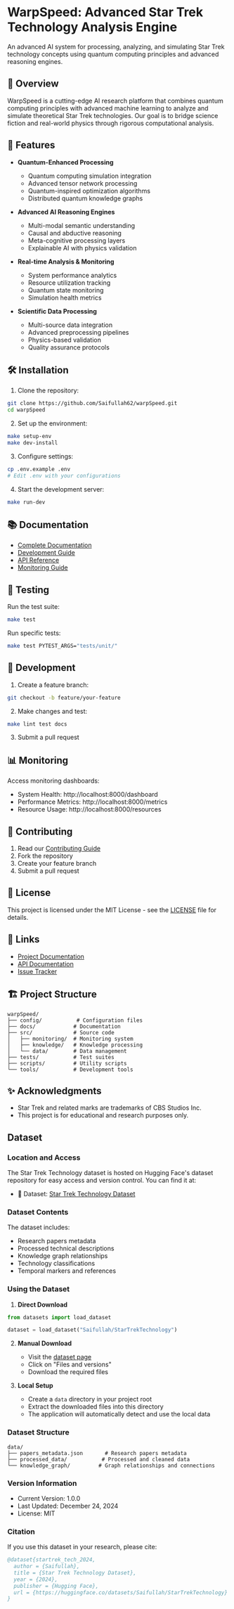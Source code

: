 # WarpSpeed: Advanced Star Trek Technology Analysis Engine

An advanced AI system for processing, analyzing, and simulating Star Trek technology concepts using quantum computing principles and advanced reasoning engines.

## 🌟 Overview

WarpSpeed is a cutting-edge AI research platform that combines quantum computing principles with advanced machine learning to analyze and simulate theoretical Star Trek technologies. Our goal is to bridge science fiction and real-world physics through rigorous computational analysis.

## 🚀 Features

- **Quantum-Enhanced Processing**
  - Quantum computing simulation integration
  - Advanced tensor network processing
  - Quantum-inspired optimization algorithms
  - Distributed quantum knowledge graphs

- **Advanced AI Reasoning Engines**
  - Multi-modal semantic understanding
  - Causal and abductive reasoning
  - Meta-cognitive processing layers
  - Explainable AI with physics validation

- **Real-time Analysis & Monitoring**
  - System performance analytics
  - Resource utilization tracking
  - Quantum state monitoring
  - Simulation health metrics

- **Scientific Data Processing**
  - Multi-source data integration
  - Advanced preprocessing pipelines
  - Physics-based validation
  - Quality assurance protocols

## 🛠️ Installation

1. Clone the repository:
```bash
git clone https://github.com/Saifullah62/warpSpeed.git
cd warpSpeed
```

2. Set up the environment:
```bash
make setup-env
make dev-install
```

3. Configure settings:
```bash
cp .env.example .env
# Edit .env with your configurations
```

4. Start the development server:
```bash
make run-dev
```

## 📚 Documentation

- [Complete Documentation](docs/index.rst)
- [Development Guide](docs/development/automation.rst)
- [API Reference](docs/api/index.rst)
- [Monitoring Guide](docs/monitoring/index.rst)

## 🧪 Testing

Run the test suite:
```bash
make test
```

Run specific tests:
```bash
make test PYTEST_ARGS="tests/unit/"
```

## 🔧 Development

1. Create a feature branch:
```bash
git checkout -b feature/your-feature
```

2. Make changes and test:
```bash
make lint test docs
```

3. Submit a pull request

## 📊 Monitoring

Access monitoring dashboards:
- System Health: http://localhost:8000/dashboard
- Performance Metrics: http://localhost:8000/metrics
- Resource Usage: http://localhost:8000/resources

## 🤝 Contributing

1. Read our [Contributing Guide](.github/CONTRIBUTING.md)
2. Fork the repository
3. Create your feature branch
4. Submit a pull request

## 📝 License

This project is licensed under the MIT License - see the [LICENSE](LICENSE) file for details.

## 🔗 Links

- [Project Documentation](https://docs.warpspeed.ai)
- [API Documentation](https://api.warpspeed.ai)
- [Issue Tracker](https://github.com/Saifullah62/warpSpeed/issues)

## 🏗️ Project Structure

```
warpSpeed/
├── config/           # Configuration files
├── docs/            # Documentation
├── src/             # Source code
│   ├── monitoring/  # Monitoring system
│   ├── knowledge/   # Knowledge processing
│   └── data/        # Data management
├── tests/           # Test suites
├── scripts/         # Utility scripts
└── tools/           # Development tools
```

## ✨ Acknowledgments

- Star Trek and related marks are trademarks of CBS Studios Inc.
- This project is for educational and research purposes only.

## Dataset

### Location and Access
The Star Trek Technology dataset is hosted on Hugging Face's dataset repository for easy access and version control. You can find it at:
- 🤗 Dataset: [Star Trek Technology Dataset](https://huggingface.co/datasets/Saifullah/StarTrekTechnology)

### Dataset Contents
The dataset includes:
- Research papers metadata
- Processed technical descriptions
- Knowledge graph relationships
- Technology classifications
- Temporal markers and references

### Using the Dataset

1. **Direct Download**
```python
from datasets import load_dataset

dataset = load_dataset("Saifullah/StarTrekTechnology")
```

2. **Manual Download**
   - Visit the [dataset page](https://huggingface.co/datasets/Saifullah/StarTrekTechnology)
   - Click on "Files and versions"
   - Download the required files

3. **Local Setup**
   - Create a `data` directory in your project root
   - Extract the downloaded files into this directory
   - The application will automatically detect and use the local data

### Dataset Structure
```
data/
├── papers_metadata.json       # Research papers metadata
├── processed_data/           # Processed and cleaned data
└── knowledge_graph/         # Graph relationships and connections
```

### Version Information
- Current Version: 1.0.0
- Last Updated: December 24, 2024
- License: MIT

### Citation
If you use this dataset in your research, please cite:
```bibtex
@dataset{startrek_tech_2024,
  author = {Saifullah},
  title = {Star Trek Technology Dataset},
  year = {2024},
  publisher = {Hugging Face},
  url = {https://huggingface.co/datasets/Saifullah/StarTrekTechnology}
}
```
